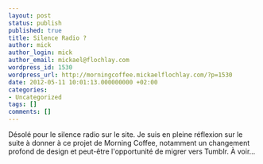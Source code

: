 ```yaml
---
layout: post
status: publish
published: true
title: Silence Radio ?
author: mick
author_login: mick
author_email: mickael@flochlay.com
wordpress_id: 1530
wordpress_url: http://morningcoffee.mickaelflochlay.com/?p=1530
date: 2012-05-11 10:01:13.000000000 +02:00
categories:
- Uncategorized
tags: []
comments: []
---
```

Désolé pour le silence radio sur le site. Je suis en pleine réflexion sur le suite à donner à ce projet de Morning Coffee, notamment un changement profond de design et peut-être l'opportunité de migrer vers Tumblr. À voir...
